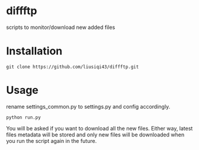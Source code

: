 # diffftp
scripts to monitor/download new added files

# Installation
    git clone https://github.com/liusiqi43/diffftp.git

# Usage
rename settings_common.py to settings.py and config accordingly.

    python run.py

You will be asked if you want to download all the new files. 
Either way, latest files metadata will be stored and only new files will be downloaded 
when you run the script again in the future.
